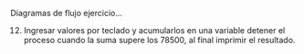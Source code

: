 Diagramas de flujo ejercicio...

12. Ingresar valores por teclado y acumularlos en una variable detener el
    proceso cuando la suma supere los 78500, al final imprimir el resultado.

